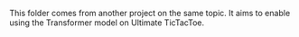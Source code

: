 This folder comes from another project on the same topic.
It aims to enable using the Transformer model on Ultimate TicTacToe.